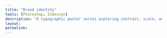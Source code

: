 ```yaml
---
title: "Brand identity"
tools: [Photoshop, InDesign]
description: "A typographic poster series exploring contrast, scale, and rhythm."
layout: 
permalink: 
---
```


 
 
 
 

